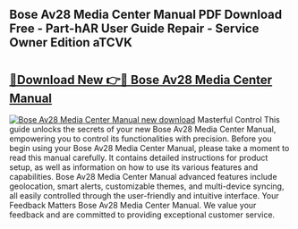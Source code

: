 ## Bose Av28 Media Center Manual PDF Download Free - Part-hAR User Guide Repair - Service Owner Edition aTCVK

# <h2><a href="http://cf19413.oget.top/?id=Bose+Av28+Media+Center+Manual">🔗Download New 👉🔴 Bose Av28 Media Center Manual</a></h2>

[![Bose Av28 Media Center Manual new download](https://i.imgur.com/5g1atiW.png)](http://cf19413.oget.top/?id=Bose+Av28+Media+Center+Manual)
Masterful Control This guide unlocks the secrets of your new Bose Av28 Media Center Manual, empowering you to control its functionalities with precision. Before you begin using your Bose Av28 Media Center Manual, please take a moment to read this manual carefully. It contains detailed instructions for product setup, as well as information on how to use its various features and capabilities. Bose Av28 Media Center Manual advanced features include geolocation, smart alerts, customizable themes, and multi-device syncing, all easily controlled through the user-friendly and intuitive interface. Your Feedback Matters Bose Av28 Media Center Manual. We value your feedback and are committed to providing exceptional customer service.
